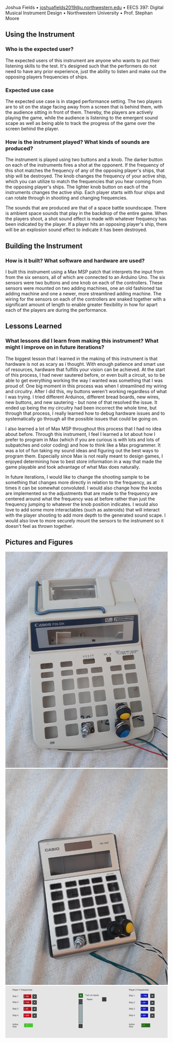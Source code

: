 Joshua Fields • joshuafields2019@u.northwestern.edu • EECS 397: Digital Musical Instrument Design • Northwestern University • Prof. Stephan Moore

## Using the Instrument

### Who is the expected user? 
The expected users of this instrument are anyone who wants to put their listening skills to the test. It's designed such that the performers do not need to have any prior experience, just the ability to listen and make out the opposing players frequencies of ships.

### Expected use case
The expected use case is in staged performance setting. The two players are to sit on the stage facing away from a screen that is behind them, with the audience sitting in front of them. Thereby, the players are actively playing the game, while the audience is listening to the emergent sound scape as well as being able to track the progress of the game over the screen behind the player.


### How is the instrument played? What kinds of sounds are produced?
The instrument is played using two buttons and a knob. The darker button on each of the instruments fires a shot at the opponent. If the frequency of this shot matches the frequency of any of the opposing player's ships, that ship will be destroyed. The knob changes the frequency of your active ship, which you can utilize to match the frequencies that you hear coming from the opposing player's ships. The lighter knob button on each of the instruments changes the active ship. Each player starts with four ships and can rotate through in shooting and changing frequencies.

The sounds that are produced are that of a space battle soundscape. There is ambient space sounds that play in the backdrop of the entire game. When the players shoot, a shot sound effect is made with whatever frequency has been indicated by the player. If a player hits an opposing player's ship, there will be an explosion sound effect to indicate it has been destroyed.

## Building the Instrument

### How is it built? What software and hardware are used?

I built this instrument using a Max MSP patch that interprets the input from from the six sensors, all of which are connected to an Arduino Uno. The six sensors were two buttons and one knob on each of the controllers. These sensors were mounted on two adding machines, one an old fashioned tax adding machine and one a newer, more streamlined adding machine. The wiring for the sensors on each of the controllers are snaked together with a significant amount of length to enable greater flexibility in how for apart each of the players are during the performance. 

## Lessons Learned

### What lessons did I learn from making this instrument? What might I improve on in future iterations?

The biggest lesson that I learned in the making of this instrument is that hardware is not as scary as i thought. With enough patience and smart use of resources, hardware that fulfills your vision can be achieved. At the start of this process, I had never sautered before, or even built a circuit, so to be able to get everything working the way I wanted was something that I was proud of. One big moment in this process was when I streamlined my wiring and circuitry. After I did this, my buttons weren't working regardless of what I was trying. I tried different Arduinos, different bread boards, new wires, new buttons, and new sautering - but none of that resolved the issue. It ended up being the my circuitry had been incorrect the whole time, but through that process, I really learned how to debug hardware issues and to systematically go through all the possible issues that could be going on.

I also learned a lot of Max MSP throughout this process that I had no idea about before. Through this instrument, I feel I learned a lot about how I prefer to program in Max (which if you are curious is with lots and lots of subpatches and color coding) and how to think like a Max programmer. It was a lot of fun taking my sound ideas and figuring out the best ways to program them. Especially since Max is not really meant to design games, I enjoyed determining how to best store information in a way that made the game playable and took advantage of what Max does naturally.

In future iterations, I would like to change the shooting sample to be something that changes more directly in relation to the frequency, as at times it can be somewhat convoluted. I would also change how the knobs are implemented so the adjustments that are made to the frequency are centered around what the frequency was at before rather than just the frequency jumping to whatever the knob position indicates. I would also love to add some more interactables (such as asteroids) that will interact with the player shooting to add more depth to the generated sound scape. I would also love to more securely mount the sensors to the instrument so it doesn't feel as thrown together. 

## Pictures and Figures

![Controller 1](https://raw.githubusercontent.com/audioship/audioship.github.io/master/controller1.jpg)
![Controller 2](https://raw.githubusercontent.com/audioship/audioship.github.io/master/controller2.jpg)
![Display](https://raw.githubusercontent.com/audioship/audioship.github.io/master/displayScreen.PNG)
